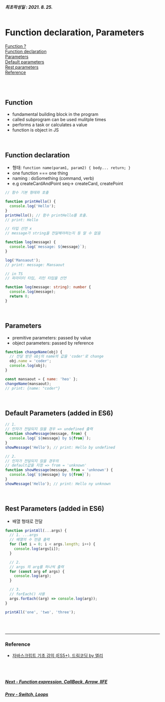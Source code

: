 ##### 최초작성일 : 2021. 8. 25.<br><br>

# Function declaration, Parameters

[Function ?](#function)  
[Function declaration](#function-declaration-함수-선언)  
[Parameters](#parameters)  
[Default parameters](#default-parameters-added-in-es6)  
[Rest parameters](#rest-parameters-added-in-es6)  
[Reference](#reference)

<br><br>

## Function

- fundamental building block in the program
- called subprogram can be used mulitple times
- performs a task or calculates a value
- function is object in JS

<br>

## Function declaration

- 형태: `function name(param1, param2) { body... return; }`
- one function === one thing
- naming : doSomething (command, verb)
- e.g createCardAndPoint seq-> createCard, createPoint

```js
// 함수 기본 형태와 호출

function printHello() {
  console.log('Hello');
}
printHello(); // 함수 printHello를 호출.
// print: Hello
```

```js
// 타입 선언 x
// message가 string을 전달해야하는지 등 알 수 없음

function log(message) {
  console.log(`message: ${message}`);
}

log('Mansaout');
// print: message: Mansaout
```

```typescript
// in TS
// 파라미터 타입, 리턴 타입을 선언

function log(message: string): number {
  console.log(message);
  return 0;
}
```

<br>

## Parameters

- premitive parameters: passed by value
- object parameters: passed by reference

```js
function changeName(obj) {
  // 전달 받은 obj의 name의 값을 'coder'로 change
  obj.name = 'coder';
  console.log(obj);
}

const mansaout = { name: 'heo' };
changeName(mansaout);
// print: {name: "coder"}
```

<br>

## Default Parameters (added in ES6)

```js
// 1.
// 인자가 전달되지 않을 경우 => undefined 출력
function showMessage(message, from) {
  console.log(`${message} by ${from}`);
}
showMessage('Hello'); // print: Hello by undefined

// 2.
// 인자가 전달되지 않을 경우의
// default값을 지정 => from = 'unknown'
function showMessage(message, from = 'unknown') {
  console.log(`${message} by ${from}`);
}
showMessage('Hello'); // print: Hello ny unknown
```

<br>

## Rest Parameters (added in ES6)

- 배열 형태로 전달

```js
function printAll(...args) {
  // 1. ...args
  // 배열의 수 만큼 출력
  for (let i = 0; i < args.length; i++) {
    console.log(args[i]);
  }

  // 2.
  // args 의 arg를 하나씩 출력
  for (const arg of args) {
    console.log(arg);
  }

  // 3.
  // forEach() 사용
  args.forEach((arg) => console.log(arg));
}

printAll('one', 'two', 'three');
```

<br><br>

---

### **Reference**

- [자바스크립트 기초 강의 (ES5+), 드림코딩 by 엘리](https://www.youtube.com/playlist?list=PLv2d7VI9OotTVOL4QmPfvJWPJvkmv6h-2)

<br><br>

##### [Next - Function expression, CallBack, Arrow, IIFE](/Javascript/basic_07_first_class_function.md)

##### [Prev - Switch, Loops](/Javascript/basic_05_switch_loops.md)
